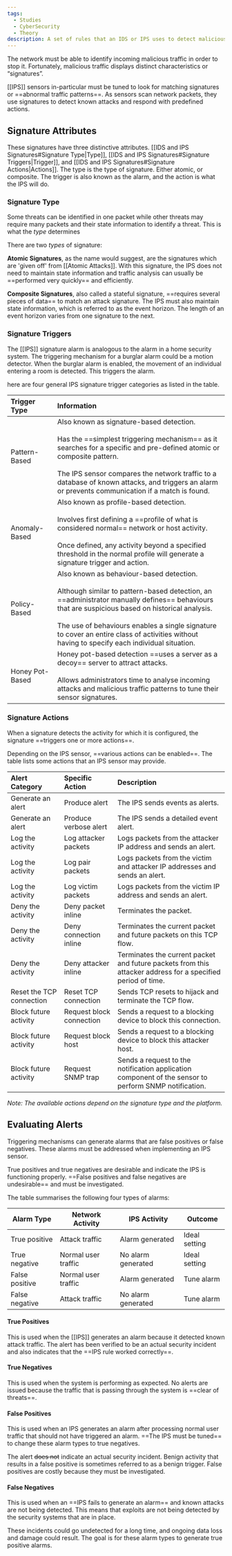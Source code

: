 ```yaml
---
tags:
  - Studies
  - CyberSecurity
  - Theory
description: A set of rules that an IDS or IPS uses to detect malicious activity.
---
```

The network must be able to identify incoming malicious traffic in order to stop it. Fortunately, malicious traffic displays distinct characteristics or “signatures”.

[[IPS]] sensors in-particular must be tuned to look for matching signatures or ==abnormal traffic patterns==. As sensors scan network packets, they use signatures to detect known attacks and respond with predefined actions.

## Signature Attributes

These signatures have three distinctive attributes. [[IDS and IPS Signatures#Signature Type|Type]], [[IDS and IPS Signatures#Signature Triggers|Trigger]], and [[IDS and IPS Signatures#Signature Actions|Actions]]. The type is the type of signature. Either atomic, or composite. The trigger is also known as the alarm, and the action is what the IPS will do.

### Signature Type

Some threats can be identified in one packet while other threats may require many packets and their state information to identify a threat. This is what the *type* determines

There are two *types* of signature:

**Atomic Signatures**, as the name would suggest, are the signatures which are 'given off' from [[Atomic Attacks]]. With this signature, the IPS does not need to maintain state information and traffic analysis can usually be ==performed very quickly== and efficiently.

**Composite Signatures**, also called a stateful signature, ==requires several pieces of data== to match an attack signature. The IPS must also maintain state information, which is referred to as the event horizon. The length of an event horizon varies from one signature to the next.

### Signature Triggers

The [[IPS]] signature alarm is analogous to the alarm in a home security system. The triggering mechanism for a burglar alarm could be a motion detector. When the burglar alarm is enabled, the movement of an individual entering a room is detected. This triggers the alarm.

here are four general IPS signature trigger categories as listed in the table.

| Trigger Type | Information |
| :--- | :--- |
| Pattern-Based | Also known as signature-based detection.<br><br>Has the ==simplest triggering mechanism== as it searches for a specific and pre-defined atomic or composite pattern.<br><br>The IPS sensor compares the network traffic to a database of known attacks, and triggers an alarm or prevents communication if a match is found. |
| Anomaly-Based | Also known as profile-based detection.<br><br>Involves first defining a ==profile of what is considered normal== network or host activity.<br><br>Once defined, any activity beyond a specified threshold in the normal profile will generate a signature trigger and action. |
| Policy-Based | Also known as behaviour-based detection.<br><br>Although similar to pattern-based detection, an ==administrator manually defines== behaviours that are suspicious based on historical analysis.<br><br>The use of behaviours enables a single signature to cover an entire class of activities without having to specify each individual situation. |
| Honey Pot-Based | Honey pot-based detection ==uses a server as a decoy== server to attract attacks.<br><br>Allows administrators time to analyse incoming attacks and malicious traffic patterns to tune their sensor signatures. |
### Signature Actions

When a signature detects the activity for which it is configured, the signature ==triggers one or more actions==.

Depending on the IPS sensor, ==various actions can be enabled==. The table lists some actions that an IPS sensor may provide.

| Alert Category | Specific Action | Description |
| :--- | :--- | :--- |
| Generate an alert | Produce alert | The IPS sends events as alerts. |
| Generate an alert | Produce verbose alert | The IPS sends a detailed event alert. |
| Log the activity | Log attacker packets | Logs packets from the attacker IP address and sends an alert. |
| Log the activity | Log pair packets | Logs packets from the victim and attacker IP addresses and sends an alert. |
| Log the activity | Log victim packets | Logs packets from the victim IP address and sends an alert. |
| Deny the activity | Deny packet inline | Terminates the packet. |
| Deny the activity | Deny connection inline | Terminates the current packet and future packets on this TCP flow. |
| Deny the activity | Deny attacker inline | Terminates the current packet and future packets from this attacker address for a specified period of time. |
| Reset the TCP connection | Reset TCP connection | Sends TCP resets to hijack and terminate the TCP flow. |
| Block future activity | Request block connection | Sends a request to a blocking device to block this connection. |
| Block future activity | Request block host | Sends a request to a blocking device to block this attacker host. |
| Block future activity | Request SNMP trap | Sends a request to the notification application component of the sensor to perform SNMP notification. |

*Note: The available actions depend on the signature type and the platform.*

## Evaluating Alerts

Triggering mechanisms can generate alarms that are false positives or false negatives. These alarms must be addressed when implementing an IPS sensor. 

True positives and true negatives are desirable and indicate the IPS is functioning properly. ==False positives and false negatives are undesirable== and must be investigated.

The table summarises the following four types of alarms:

|Alarm Type|Network Activity|IPS Activity|Outcome|
|---|---|---|---|
|True positive |Attack traffic|Alarm generated|Ideal setting|
|True negative |Normal user traffic|No alarm generated|Ideal setting|
|False positive |Normal user traffic|Alarm generated|Tune alarm|
|False negative |Attack traffic|No alarm generated|Tune alarm|
#### True Positives

This is used when the [[IPS]] generates an alarm because it detected known attack traffic. The alert has been verified to be an actual security incident and also indicates that the ==IPS rule worked correctly==.

#### True Negatives

This is used when the system is performing as expected. No alerts are issued because the traffic that is passing through the system is ==clear of threats==.

#### False Positives

This is used when an IPS generates an alarm after processing normal user traffic that should not have triggered an alarm. ==The IPS must be tuned== to change these alarm types to true negatives. 

The alert ~~does not~~ indicate an actual security incident. Benign activity that results in a false positive is sometimes referred to as a benign trigger. False positives are costly because they must be investigated.

#### False Negatives

This is used when an ==IPS fails to generate an alarm== and known attacks are not being detected. This means that exploits are not being detected by the security systems that are in place. 

These incidents could go undetected for a long time, and ongoing data loss and damage could result. The goal is for these alarm types to generate true positive alarms.